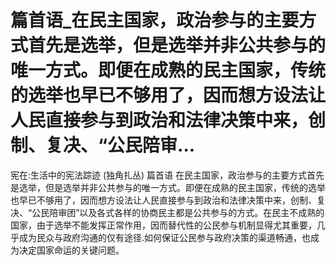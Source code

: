 # 篇首语_在民主国家，政治参与的主要方式首先是选举，但是选举并非公共参与的唯一方式。即便在成熟的民主国家，传统的选举也早已不够用了，因而想方设法让人民直接参与到政治和法律决策中来，创制、复决、“公民陪审...

宪在:生活中的宪法踪迹 (独角扎丛)
篇首语
在民主国家，政治参与的主要方式首先是选举，但是选举并非公共参与的唯一方式。即便在成熟的民主国家，传统的选举也早已不够用了，因而想方设法让人民直接参与到政治和法律决策中来，创制、复决、“公民陪审团”以及各式各样的协商民主都是公共参与的方式。在民主不成熟的国家，由于选举不能发挥正常作用，因而替代性的公民参与机制显得尤其重要，几乎成为民众与政府沟通的仅有途径.如何保证公民参与政府决策的渠道畅通，也成为决定国家命运的关键问题。